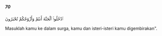 ##### 70

<span class="ayah">ٱدْخُلُوا۟ ٱلْجَنَّةَ أَنتُمْ وَأَزْوَٰجُكُمْ تُحْبَرُونَ</span>

<span class="ayah_translation">Masuklah kamu ke dalam surga, kamu dan isteri-isteri kamu digembirakan".</span>
